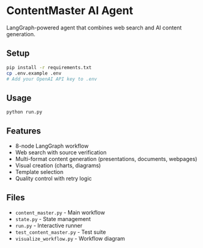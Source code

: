 # ContentMaster AI Agent

LangGraph-powered agent that combines web search and AI content generation.

## Setup

```bash
pip install -r requirements.txt
cp .env.example .env
# Add your OpenAI API key to .env
```

## Usage

```bash
python run.py
```

## Features

- 8-node LangGraph workflow
- Web search with source verification  
- Multi-format content generation (presentations, documents, webpages)
- Visual creation (charts, diagrams)
- Template selection
- Quality control with retry logic

## Files

- `content_master.py` - Main workflow
- `state.py` - State management
- `run.py` - Interactive runner
- `test_content_master.py` - Test suite
- `visualize_workflow.py` - Workflow diagram 